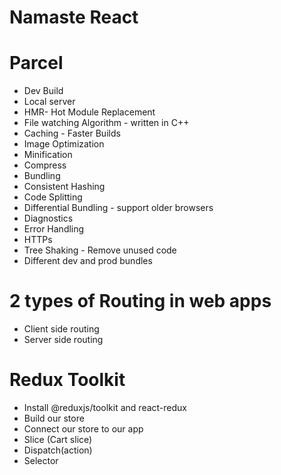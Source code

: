 # Namaste React


# Parcel
- Dev Build
- Local server
- HMR- Hot Module Replacement
- File watching Algorithm - written in C++
- Caching - Faster Builds
- Image Optimization
- Minification
- Compress
- Bundling
- Consistent Hashing
- Code Splitting
- Differential Bundling - support older browsers
- Diagnostics
- Error Handling
- HTTPs
- Tree Shaking - Remove unused  code
- Different dev and prod bundles
 
# 2 types of Routing in web apps
- Client side routing
- Server side routing

# Redux Toolkit
- Install @reduxjs/toolkit and react-redux
- Build our store
- Connect our store to our app
- Slice (Cart slice)
- Dispatch(action)
- Selector